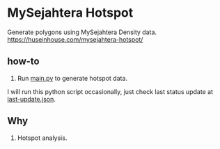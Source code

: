 # MySejahtera Hotspot

Generate polygons using MySejahtera Density data. https://huseinhouse.com/mysejahtera-hotspot/

## how-to

1. Run [main.py](main.py) to generate hotspot data.

I will run this python script occasionally, just check last status update at [last-update.json](last-update.json).

## Why

1. Hotspot analysis.
